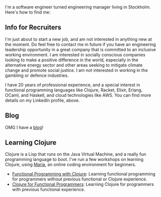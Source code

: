 I'm a software engineer turned engineering manager living in Stockholm. Here's
how to find me:

## Info for Recruiters

I'm just about to start a new job, and am not interested in anything new at the
moment. Do feel free to contact me in future if you have an engineering
leadership opportunity in a great company that is committed to an inclusive
working environment. I am interested in socially conscious companies looking to
make a positive difference in the world, especially in the alternative energy
sector and other areas seeking to mitigate climate change and promote social
justice. I am not interested in working in the gambling or defence industries.

I have 20 years of professional experience, and a special interest in functional
programming languages like Clojure, Racket, Elixir, Erlang, OCaml, and Haskell,
and cloud technologies like AWS. You can find more details on my LinkedIn
profile, above.

## Blog

OMG I have a [blog](blog/)!

## Learning Clojure

Clojure is a Lisp that runs on the Java Virtual Machine, and a really fun
programming language to boot. I've run a few workshops on learning Clojure,
using [Maria](https://www.maria.cloud/), an online coding environment for
beginners.

- [Functional Programming with Clojure](teaching/clojure/fpwc/): Learning
  functional programming for programmers without previous functional or Clojure
  experience.
- [Clojure for Functional Programmers](teaching/clojure/fpwc/): Learning Clojure
  for programmers with previous functional experience.

